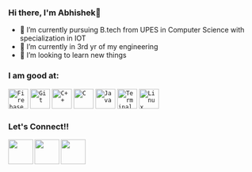 ### Hi there, I'm Abhishek👋

- 🔭 I’m currently pursuing B.tech from UPES in Computer Science with specialization in IOT
- 🌱 I’m currently in 3rd yr of my engineering
- 👯 I’m looking to learn new things


### I am good at:
<code><img width="40px" src="https://img.icons8.com/color/2x/firebase.png" title="Firebase"/></code></code>
<code><img width="40px" src="https://img.icons8.com/color/2x/git.png" title="Git"/></code>
<code><img width="40px" src="https://img.icons8.com/color/2x/c-plus-plus-logo.png" title="C++"/></code>
<code><img width="40px" src="https://img.icons8.com/color/2x/c-programming.png" title="C"/></code>
<code><img width="40px" src="https://img.icons8.com/color/2x/java-coffee-cup-logo.png" title="Java"/></code>
<code><img width="40px" src="https://img.icons8.com/fluent/96/console.png" title="Terminal"/></code>
<code><img width="40px" src="https://img.icons8.com/color/2x/linux.png" title="Linux"/></code>

### Let's Connect!!

<a href="https://www.linkedin.com/in/abhishek-gupta-1a4622167/">
  <img align="left" width="50px" src="https://img.icons8.com/plasticine/2x/linkedin.png" />
</a>
<a href="https://twitter.com/Abhishe_18?s=08/">
  <img align="left" width="50px" src="https://img.icons8.com/plasticine/2x/twitter.png" />
</a>
<a href = "mailto: lgabhishek18@gmail.com">
  <img align="left" width="50px" src="https://img.icons8.com/plasticine/2x/gmail.png" />
</a>
<br>
